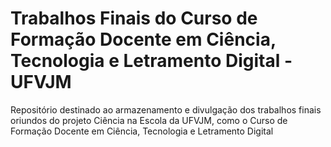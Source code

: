 # Trabalhos Finais do Curso de Formação Docente em Ciência, Tecnologia e Letramento Digital - UFVJM
Repositório destinado ao armazenamento e divulgação dos trabalhos finais oriundos do projeto Ciência na Escola da UFVJM, como o  Curso de Formação Docente em Ciência, Tecnologia e Letramento Digital
